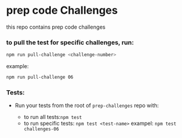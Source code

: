 # prep code Challenges

this repo contains prep code challenges

### to pull the test for specific challenges, run:

```bash
npm run pull-challenge <challenge-number>
```

example:

```bash
npm run pull-challenge 06
```

### Tests:

- Run your tests from the root of `prep-challenges` repo with:

  - to run all tests:`npm test`
  - to run specific tests: `npm test <test-name>` exampel: `npm test challenges-06`
